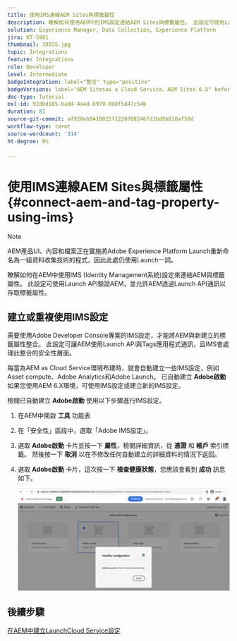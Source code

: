 ```yaml
---
title: 使用IMS連線AEM Sites與標籤屬性
description: 瞭解如何使用AEM中的IMS設定連結AEM Sites與標籤屬性。 此設定可使用Launch API驗證AEM，並允許AEM透過Launch API通訊以存取標籤屬性。
solution: Experience Manager, Data Collection, Experience Platform
jira: KT-5981
thumbnail: 38555.jpg
topic: Integrations
feature: Integrations
role: Developer
level: Intermediate
badgeIntegration: label="整合" type="positive"
badgeVersions: label="AEM Sitesas a Cloud Service、AEM Sites 6.5" before-title="false"
doc-type: Tutorial
exl-id: 92dbd185-bad4-4a4d-b979-0d8f5d47c54b
duration: 81
source-git-commit: af928e60410022f12207082467d3bd9b818af59d
workflow-type: tm+mt
source-wordcount: '314'
ht-degree: 0%

---
```


# 使用IMS連線AEM Sites與標籤屬性{#connect-aem-and-tag-property-using-ims}

>[!NOTE]
>
>AEM產品UI、內容和檔案正在實施將Adobe Experience Platform Launch重新命名為一組資料收集技術的程式，因此此處仍使用Launch一詞。

瞭解如何在AEM中使用IMS (Identity Management系統)設定來連結AEM與標籤屬性。 此設定可使用Launch API驗證AEM，並允許AEM透過Launch API通訊以存取標籤屬性。

## 建立或重複使用IMS設定

需要使用Adobe Developer Console專案的IMS設定，才能將AEM與新建立的標籤屬性整合。 此設定可讓AEM使用Launch API與Tags應用程式通訊，且IMS會處理此整合的安全性層面。

每當為AEM as Cloud Service環境布建時，就會自動建立一些IMS設定，例如Asset compute、Adobe Analytics和Adobe Launch。 已自動建立 **Adobe啟動** 如果您使用AEM 6.X環境，可使用IMS設定或建立新的IMS設定。

檢閱已自動建立 **Adobe啟動** 使用以下步驟進行IMS設定。

1. 在AEM中開啟 **工具** 功能表

1. 在「安全性」區段中，選取「Adobe IMS設定」。

1. 選取 **Adobe啟動** 卡片並按一下 **屬性**，檢閱詳細資訊，從 **憑證** 和 **帳戶** 索引標籤。 然後按一下 **取消** 以在不修改任何自動建立的詳細資料的情況下返回。

1. 選取 **Adobe啟動** 卡片，這次按一下 **檢查健康狀態**，您應該會看到 **成功** 訊息如下。

   ![Adobe啟動狀況良好的IMS設定](assets/adobe-launch-healthy-ims-config.png)


## 後續步驟

[在AEM中建立LaunchCloud Service設定](create-aem-launch-cloud-service.md)
